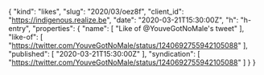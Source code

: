 {
  "kind": "likes",
  "slug": "2020/03/oez8f",
  "client_id": "https://indigenous.realize.be",
  "date": "2020-03-21T15:30:00Z",
  "h": "h-entry",
  "properties": {
    "name": [
      "Like of @YouveGotNoMale's tweet"
    ],
    "like-of": [
      "https://twitter.com/YouveGotNoMale/status/1240692755942105088"
    ],
    "published": [
      "2020-03-21T15:30:00Z"
    ],
    "syndication": [
      "https://twitter.com/YouveGotNoMale/status/1240692755942105088"
    ]
  }
}
